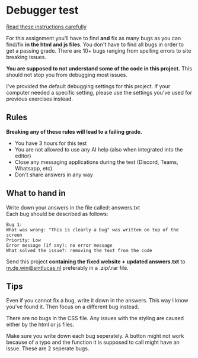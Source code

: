 # Debugger test

<u>Read these instructions carefully</u>

For this assignment you'll have to find **and** fix as many bugs as you can find/fix **in the html and js files**. You don't have to find all bugs in order to get a passing grade. There are 10+ bugs ranging from spelling errors to site breaking issues.

**You are supposed to not understand some of the code in this project.** This should not stop you from debugging most issues.

I've provided the default debugging settings for this project. If your computer needed a specific setting, please use the settings you've used for previous exercises instead.

## Rules

**Breaking any of these rules will lead to a failing grade.**

- You have 3 hours for this test
- You are not allowed to use any AI help (also when integrated into the editor)
- Close any messaging applications during the test (Discord, Teams, Whatsapp, etc)
- Don't share answers in any way

## What to hand in

Write down your answers in the file called: answers.txt  
Each bug should be described as follows:

```
Bug 1:
What was wrong: "This is clearly a bug" was written on top of the screen
Priority: Low
Error message (if any): no error message
What solved the issue?: removing the text from the code
```

Send this project **containing the fixed website + updated answers.txt** to <m.de.win@sintlucas.nl> preferably in a .zip/.rar file.

## Tips

Even if you cannot fix a bug, write it down in the answers. This way I know you've found it. Then focus on a different bug instead.

There are no bugs in the CSS file. Any issues with the styling are caused either by the html or js files.

Make sure you write down each bug seperately. A button might not work because of a typo and the function it is supposed to call might have an issue. These are 2 seperate bugs.
